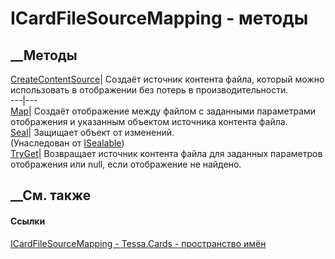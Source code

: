 # ICardFileSourceMapping - методы
##  __Методы
[CreateContentSource](M_Tessa_Cards_ICardFileSourceMapping_CreateContentSource.htm)|
Создаёт источник контента файла, который можно использовать в отображении без
потерь в производительности.  
---|---  
[Map](M_Tessa_Cards_ICardFileSourceMapping_Map.htm)|  Создаёт отображение
между файлом с заданными параметрами отображения и указанным объектом
источника контента файла.  
[Seal](M_Tessa_Platform_ISealable_Seal.htm)| Защищает объект от изменений.  
(Унаследован от [ISealable](T_Tessa_Platform_ISealable.htm))  
[TryGet](M_Tessa_Cards_ICardFileSourceMapping_TryGet.htm)|  Возвращает
источник контента файла для заданных параметров отображения или null, если
отображение не найдено.  
## __См. также
#### Ссылки
[ICardFileSourceMapping - ](T_Tessa_Cards_ICardFileSourceMapping.htm)
[Tessa.Cards - пространство имён](N_Tessa_Cards.htm)
